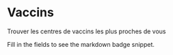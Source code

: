 # Vaccins
Trouver les centres de vaccins les plus proches de vous

Fill in the fields to see the markdown badge snippet.